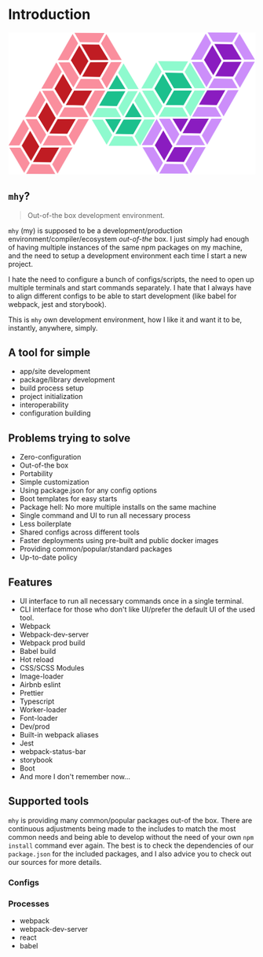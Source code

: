 # Introduction

![](.gitbook/assets/logo%20%281%29.png)

## `mhy`?

> Out-of-the box development environment.

`mhy` \(my\) is supposed to be a development/production environment/compiler/ecosystem _out-of-the_ box. I just simply had enough of having multiple instances of the same npm packages on my machine, and the need to setup a development environment each time I start a new project.

I hate the need to configure a bunch of configs/scripts, the need to open up multiple terminals and start commands separately. I hate that I always have to align different configs to be able to start development \(like babel for webpack, jest and storybook\).

This is `mhy` own development environment, how I like it and want it to be, instantly, anywhere, simply.

## A tool for simple

* app/site development
* package/library development
* build process setup
* project initialization
* interoperability
* configuration building

## Problems trying to solve

* Zero-configuration
* Out-of-the box
* Portability
* Simple customization
* Using package.json for any config options
* Boot templates for easy starts
* Package hell: No more multiple installs on the same machine
* Single command and UI to run all necessary process
* Less boilerplate
* Shared configs across different tools
* Faster deployments using pre-built and public docker images
* Providing common/popular/standard packages
* Up-to-date policy

## Features

* UI interface to run all necessary commands once in a single terminal.
* CLI interface for those who don't like UI/prefer the default UI of the used tool.
* Webpack
* Webpack-dev-server
* Webpack prod build
* Babel build
* Hot reload
* CSS/SCSS Modules
* Image-loader
* Airbnb eslint
* Prettier
* Typescript
* Worker-loader
* Font-loader
* Dev/prod
* Built-in webpack aliases
* Jest
* webpack-status-bar
* storybook
* Boot
* And more I don't remember now...

## Supported tools

`mhy` is providing many common/popular packages out-of the box. There are continuous adjustments being made to the includes to match the most common needs and being able to develop without the need of your own `npm install` command ever again. The best is to check the dependencies of our `package.json` for the included packages, and I also advice you to check out our sources for more details.

### Configs

### Processes

* webpack
* webpack-dev-server
* react
* babel

